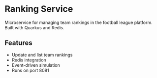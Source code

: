 # Ranking Service

Microservice for managing team rankings in the football league platform. Built with Quarkus and Redis.

## Features

- Update and list team rankings
- Redis integration
- Event-driven simulation
- Runs on port 8081
